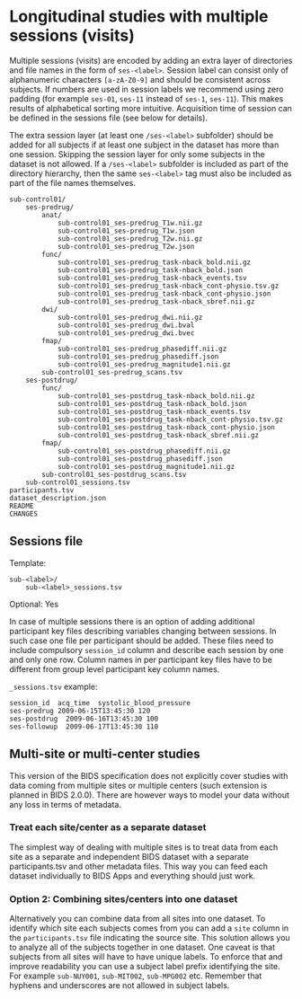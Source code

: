 # Longitudinal studies with multiple sessions (visits)

Multiple sessions (visits) are encoded by adding an extra layer of directories
and file names in the form of `ses-<label>`. Session label can consist
only of alphanumeric characters `[a-zA-Z0-9]` and should be consistent across
subjects. If numbers are used in session labels we recommend using zero padding
(for example `ses-01`, `ses-11` instead of `ses-1`, `ses-11`). This makes
results of alphabetical sorting more intuitive. Acquisition time of session can
be defined in the sessions file (see below for details).

The extra session layer (at least one `/ses-<label>` subfolder) should
be added for all subjects if at least one subject in the dataset has more than
one session. Skipping the session layer for only some subjects in the dataset is
not allowed. If a `/ses-<label>` subfolder is included as part of the
directory hierarchy, then the same `ses-<label>` tag must also be
included as part of the file names themselves.

```Text
sub-control01/
    ses-predrug/
        anat/
            sub-control01_ses-predrug_T1w.nii.gz
            sub-control01_ses-predrug_T1w.json
            sub-control01_ses-predrug_T2w.nii.gz
            sub-control01_ses-predrug_T2w.json
        func/
            sub-control01_ses-predrug_task-nback_bold.nii.gz
            sub-control01_ses-predrug_task-nback_bold.json
            sub-control01_ses-predrug_task-nback_events.tsv
            sub-control01_ses-predrug_task-nback_cont-physio.tsv.gz
            sub-control01_ses-predrug_task-nback_cont-physio.json
            sub-control01_ses-predrug_task-nback_sbref.nii.gz
        dwi/
            sub-control01_ses-predrug_dwi.nii.gz
            sub-control01_ses-predrug_dwi.bval
            sub-control01_ses-predrug_dwi.bvec
        fmap/
            sub-control01_ses-predrug_phasediff.nii.gz
            sub-control01_ses-predrug_phasediff.json
            sub-control01_ses-predrug_magnitude1.nii.gz
        sub-control01_ses-predrug_scans.tsv
    ses-postdrug/
        func/
            sub-control01_ses-postdrug_task-nback_bold.nii.gz
            sub-control01_ses-postdrug_task-nback_bold.json
            sub-control01_ses-postdrug_task-nback_events.tsv
            sub-control01_ses-postdrug_task-nback_cont-physio.tsv.gz
            sub-control01_ses-postdrug_task-nback_cont-physio.json
            sub-control01_ses-postdrug_task-nback_sbref.nii.gz
        fmap/
            sub-control01_ses-postdrug_phasediff.nii.gz
            sub-control01_ses-postdrug_phasediff.json
            sub-control01_ses-postdrug_magnitude1.nii.gz
        sub-control01_ses-postdrug_scans.tsv
    sub-control01_sessions.tsv
participants.tsv
dataset_description.json
README
CHANGES
```

## Sessions file

Template:

```Text
sub-<label>/
    sub-<label>_sessions.tsv
```

Optional: Yes

In case of multiple sessions there is an option of adding additional
participant key files describing variables changing between sessions. In such
case one file per participant should be added. These files need to include
compulsory `session_id` column and describe each session by one and only one
row. Column names in per participant key files have to be different from group
level participant key column names.

`_sessions.tsv` example:

```Text
session_id  acq_time  systolic_blood_pressure
ses-predrug 2009-06-15T13:45:30 120
ses-postdrug  2009-06-16T13:45:30 100
ses-followup  2009-06-17T13:45:30 110
```

## Multi-site or multi-center studies

This version of the BIDS specification does not explicitly cover studies with
data coming from multiple sites or multiple centers (such extension is planned
in BIDS 2.0.0). There are however ways to model your data without any loss in
terms of metadata.

### Treat each site/center as a separate dataset

The simplest way of dealing with multiple sites is to treat data from each site
as a separate and independent BIDS dataset with a separate participants.tsv and
other metadata files. This way you can feed each dataset individually to BIDS
Apps and everything should just work.

### Option 2: Combining sites/centers into one dataset

Alternatively you can combine data from all sites into one dataset. To identify
which site each subjects comes from you can add a `site` column in the
`participants.tsv` file indicating the source site. This solution allows you to
analyze all of the subjects together in one dataset. One caveat is that subjects
from all sites will have to have unique labels. To enforce that and improve
readability you can use a subject label prefix identifying the site. For example
`sub-NUY001`, `sub-MIT002`, `sub-MPG002` etc. Remember that hyphens and
underscores are not allowed in subject labels.
